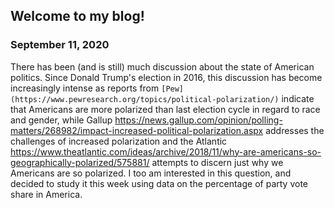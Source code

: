 ## Welcome to my blog!

### September 11, 2020

There has been (and is still) much discussion about the state of American politics. Since Donald Trump's election in 2016, this discussion has become increasingly 
intense as reports from ```[Pew] (https://www.pewresearch.org/topics/political-polarization/)``` indicate that Americans are more polarized than last election cycle 
in regard to race and gender, while Gallup https://news.gallup.com/opinion/polling-matters/268982/impact-increased-political-polarization.aspx addresses the 
challenges
of increased polarization and the Atlantic https://www.theatlantic.com/ideas/archive/2018/11/why-are-americans-so-geographically-polarized/575881/ attempts to 
discern just why we Americans are so polarized. I too am interested in this question, and decided to study it this week using data on the percentage of party vote
share in America. 
